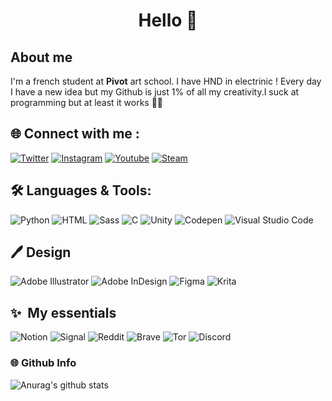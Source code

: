 <h1 align="center">
  Hello 👋
</h1>

## About me

I'm a french student at <b>Pivot</b> art school. I have HND in electrinic ! Every day I have a new idea but my Github is just 1% of all my creativity.I suck at programming but at least it works 🤷‍♂️

## 🌐 Connect with me :

[![Twitter](https://img.shields.io/badge/Twitter-1DA1F2?style=for-the-badge&logo=twitter&logoColor=white)](https://twitter.com/mrpandadrawing)
[![Instagram](https://img.shields.io/badge/Instagram-E4405F?style=for-the-badge&logo=instagram&logoColor=white)](https://www.instagram.com/mrpandart)
[![Youtube](https://img.shields.io/badge/YouTube-FF0000?style=for-the-badge&logo=youtube&logoColor=white)](https://www.youtube.com/channel/UCxOmo6zQe1i5QqLAg-fF9DQ)
[![Steam](https://img.shields.io/badge/Steam-000000?style=for-the-badge&logo=steam&logoColor=white)](https://steamcommunity.com/id/pandanasa/)

## 🛠️ Languages & Tools:

![Python](https://img.shields.io/badge/Python-14354C?style=for-the-badge&logo=python&logoColor=white)
![HTML](https://img.shields.io/badge/HTML5-E34F26?style=for-the-badge&logo=html5&logoColor=white)
![Sass](https://img.shields.io/badge/Sass-CC6699?style=for-the-badge&logo=sass&logoColor=white)
![C](https://img.shields.io/badge/C-00599C?style=for-the-badge&logo=c&logoColor=white)
![Unity](https://img.shields.io/badge/Unity-100000?style=for-the-badge&logo=unity&logoColor=white)
![Codepen](https://img.shields.io/badge/Codepen-000000?style=for-the-badge&logo=codepen&logoColor=white)
![Visual Studio Code](https://img.shields.io/badge/Visual_Studio_Code-0078D4?style=for-the-badge&logo=visual%20studio%20code&logoColor=white)

## 🖊️ Design

![Adobe Illustrator](https://img.shields.io/badge/Adobe%20Illustrator-FF9A00?style=for-the-badge&logo=adobe%20illustrator&logoColor=white)
![Adobe InDesign](https://img.shields.io/badge/Adobe%20InDesign-FF3366?style=for-the-badge&logo=Adobe%20InDesign&logoColor=white)
![Figma](https://img.shields.io/badge/Figma-F24E1E?style=for-the-badge&logo=figma&logoColor=white)
![Krita](https://img.shields.io/badge/Krita-203759?style=for-the-badge&logo=krita&logoColor=EEF37B)

<h2>✨ &nbsp;My essentials</h2>

![Notion](https://img.shields.io/badge/Notion-000000?style=for-the-badge&logo=notion&logoColor=white)
![Signal](https://img.shields.io/badge/Signal-3A76F0?style=for-the-badge&logo=signal&logoColor=white)
![Reddit](https://img.shields.io/badge/Reddit-FF4500?style=for-the-badge&logo=reddit&logoColor=white)
![Brave](https://img.shields.io/badge/Brave-FF1B2D?style=for-the-badge&logo=Brave&logoColor=white)
![Tor](https://img.shields.io/badge/Tor_Browser-7D4698?style=for-the-badge&logo=Tor-Browser&logoColor=white)
![Discord](https://img.shields.io/badge/Discord-7289DA?style=for-the-badge&logo=discord&logoColor=white)

### 🌐 Github Info
![Anurag's github stats](https://github-readme-stats.vercel.app/api?username=MrRoiPanda&show_icons=true&theme=radical)
